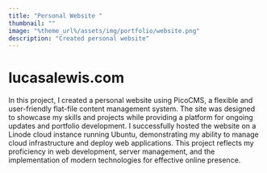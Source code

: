 ```yaml
---
title: "Personal Website "
thumbnail: ""
image: "%theme_url%/assets/img/portfolio/website.png"
description: "Created personal website"
---
```


# lucasalewis.com

In this project, I created a personal website using PicoCMS, a flexible and user-friendly flat-file content management system. The site was designed to showcase my skills and projects while providing a platform for ongoing updates and portfolio development. I successfully hosted the website on a Linode cloud instance running Ubuntu, demonstrating my ability to manage cloud infrastructure and deploy web applications. This project reflects my proficiency in web development, server management, and the implementation of modern technologies for effective online presence.